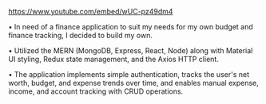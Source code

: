 https://www.youtube.com/embed/wUC-pz49dm4

• In need of a finance application to suit my needs for my own budget and finance tracking, I decided to build my own.

• Utilized the MERN (MongoDB, Express, React, Node) along with Material UI styling, Redux state management, and the Axios HTTP client.

• The application implements simple authentication, tracks the user's net worth, budget, and expense trends over time, and enables manual expense, income, and account tracking with CRUD operations.
